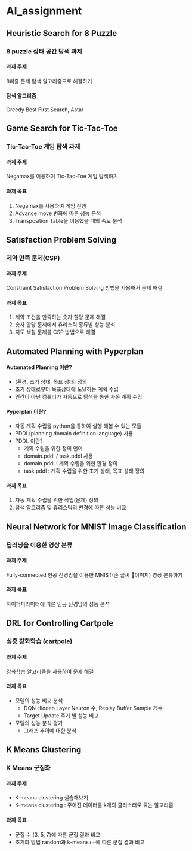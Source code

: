 # AI_assignment

## Heuristic Search for 8 Puzzle
### 8 puzzle 상태 공간 탐색 과제
#### 과제 주제
8퍼즐 문제 탐색 알고리즘으로 해결하기

#### 탐색 알고리즘
Greedy Best First Search, Astar



## Game Search for Tic-Tac-Toe
### Tic-Tac-Toe 게임 탐색 과제
#### 과제 주제
Negamax를 이용하여 Tic-Tac-Toe 게임 탐색하기

#### 과제 목표
1. Negamax를 사용하여 게임 진행
2. Advance move 변화에 따른 성능 분석
3. Transposition Table을 이용했을 때의 속도 분석



## Satisfaction Problem Solving
### 제약 만족 문제(CSP)
#### 과제 주제
Constraint Satisfaction Problem Solving 방법을 사용해서 문제 해결

#### 과제 목표
1.  제약 조건을 만족하는 숫자 할당 문제 해결
2.  숫자 할당 문제에서 휴리스틱 종류별 성능 분석
3. 지도 색칠 문제를 CSP 방법으로 해결



## Automated Planning with Pyperplan
#### Automated Planning 이란?
- (환경, 초기 상태, 목표 상태) 정의
- 초기 상태로부터 목표상태에 도달하는 계획 수립
- 인간이 아닌 컴퓨터가 자동으로 탐색을 통한 자동 계획 수립

#### Pyperplan 이란?
- 자동 계획 수립을 python을 통하여 실행 해볼 수 있는 모듈
- PDDL(planning domain definition language) 사용
- PDDL 이란?
  - 계획 수립을 위한 정의 언어
  - domain.pddl  / task.pddl 사용
  - domain.pddl : 계획 수립을 위한 환경 정의
  - task.pddl : 계획 수립을 위한 초기 상태, 목표 상태 정의

#### 과제 목표
1. 자동 계획 수립을 위한 작업(문제) 정의
2. 탐색 알고리즘 및 휴리스틱의 변경에 따른 성능 비교



## Neural Network for MNIST Image Classification
### 딥러닝을 이용한 영상 분류 
#### 과제 주제
Fully-connected 인공 신경망을 이용한 MNIST(손 글씨 이미지) 영상 분류하기

#### 과제 목표
하이퍼파라미터에 따른 인공 신경망의 성능 분석



## DRL for Controlling Cartpole
### 심층 강화학습 (cartpole)
#### 과제 주제
강화학습 알고리즘을 사용하여 문제 해결

#### 과제 목표
- 모델의 성능 비교 분석
  - DQN Hidden Layer Neuron 수, Replay Buffer Sample 개수
  - Target Update 주기 별 성능 비교
- 모델의 성능 분석 평가
  - 그래프 추이에 대한 분석



## K Means Clustering
### K Means 군집화
#### 과제 주제
- K-means clustering 실습해보기
- K-means clustering : 주어진 데이터를 k개의 클러스터로 묶는 알고리즘

#### 과제 목표
- 군집 수 (3, 5, 7)에 따른 군집 결과 비교
- 초기화 방법 random과 k-means++에 따른 군집 결과 비교



